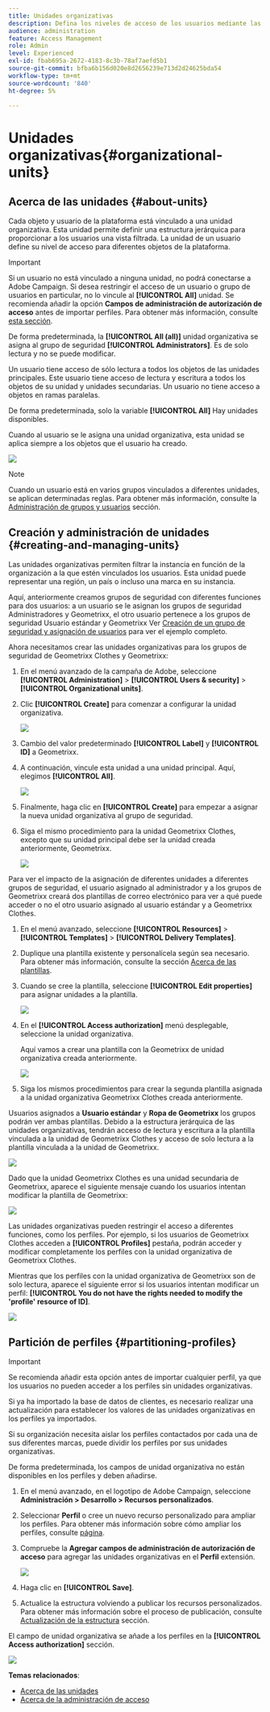 ```yaml
---
title: Unidades organizativas
description: Defina los niveles de acceso de los usuarios mediante las unidades organizativas
audience: administration
feature: Access Management
role: Admin
level: Experienced
exl-id: fbab695a-2672-4183-8c3b-78af7aefd5b1
source-git-commit: bfba6b156d020e8d2656239e713d2d24625bda54
workflow-type: tm+mt
source-wordcount: '840'
ht-degree: 5%

---
```


# Unidades organizativas{#organizational-units}

## Acerca de las unidades {#about-units}

Cada objeto y usuario de la plataforma está vinculado a una unidad organizativa. Esta unidad permite definir una estructura jerárquica para proporcionar a los usuarios una vista filtrada. La unidad de un usuario define su nivel de acceso para diferentes objetos de la plataforma.

>[!IMPORTANT]
>
>Si un usuario no está vinculado a ninguna unidad, no podrá conectarse a Adobe Campaign. Si desea restringir el acceso de un usuario o grupo de usuarios en particular, no lo vincule al **[!UICONTROL All]** unidad. Se recomienda añadir la opción **Campos de administración de autorización de acceso** antes de importar perfiles. Para obtener más información, consulte [esta sección](../../administration/using/organizational-units.md#partitioning-profiles).
>
>De forma predeterminada, la **[!UICONTROL All (all)]** unidad organizativa se asigna al grupo de seguridad **[!UICONTROL Administrators]**. Es de solo lectura y no se puede modificar.

Un usuario tiene acceso de sólo lectura a todos los objetos de las unidades principales. Este usuario tiene acceso de lectura y escritura a todos los objetos de su unidad y unidades secundarias. Un usuario no tiene acceso a objetos en ramas paralelas.

De forma predeterminada, solo la variable **[!UICONTROL All]** Hay unidades disponibles.

Cuando al usuario se le asigna una unidad organizativa, esta unidad se aplica siempre a los objetos que el usuario ha creado.

![](assets/user_management_2.png)

>[!NOTE]
>
>Cuando un usuario está en varios grupos vinculados a diferentes unidades, se aplican determinadas reglas. Para obtener más información, consulte la [Administración de grupos y usuarios](../../administration/using/managing-groups-and-users.md) sección.

## Creación y administración de unidades {#creating-and-managing-units}

Las unidades organizativas permiten filtrar la instancia en función de la organización a la que estén vinculados los usuarios. Esta unidad puede representar una región, un país o incluso una marca en su instancia.

Aquí, anteriormente creamos grupos de seguridad con diferentes funciones para dos usuarios: a un usuario se le asignan los grupos de seguridad Administradores y Geometrixx, el otro usuario pertenece a los grupos de seguridad Usuario estándar y Geometrixx Ver [Creación de un grupo de seguridad y asignación de usuarios](../../administration/using/managing-groups-and-users.md#creating-a-security-group-and-assigning-users) para ver el ejemplo completo.

Ahora necesitamos crear las unidades organizativas para los grupos de seguridad de Geometrixx Clothes y Geometrixx:

1. En el menú avanzado de la campaña de Adobe, seleccione **[!UICONTROL Administration]** > **[!UICONTROL Users & security]** > **[!UICONTROL Organizational units]**.
1. Clic **[!UICONTROL Create]** para comenzar a configurar la unidad organizativa.

   ![](assets/manage_units_1.png)

1. Cambio del valor predeterminado **[!UICONTROL Label]** y **[!UICONTROL ID]** a Geometrixx.
1. A continuación, vincule esta unidad a una unidad principal. Aquí, elegimos **[!UICONTROL All]**.

   ![](assets/manage_units_2.png)

1. Finalmente, haga clic en **[!UICONTROL Create]** para empezar a asignar la nueva unidad organizativa al grupo de seguridad.
1. Siga el mismo procedimiento para la unidad Geometrixx Clothes, excepto que su unidad principal debe ser la unidad creada anteriormente, Geometrixx.

   ![](assets/manage_units_3.png)

Para ver el impacto de la asignación de diferentes unidades a diferentes grupos de seguridad, el usuario asignado al administrador y a los grupos de Geometrixx creará dos plantillas de correo electrónico para ver a qué puede acceder o no el otro usuario asignado al usuario estándar y a Geometrixx Clothes.

1. En el menú avanzado, seleccione **[!UICONTROL Resources]** > **[!UICONTROL Templates]** > **[!UICONTROL Delivery Templates]**.
1. Duplique una plantilla existente y personalícela según sea necesario. Para obtener más información, consulte la sección [Acerca de las plantillas](../../start/using/marketing-activity-templates.md).
1. Cuando se cree la plantilla, seleccione **[!UICONTROL Edit properties]** para asignar unidades a la plantilla.

   ![](assets/manage_units_6.png)

1. En el **[!UICONTROL Access authorization]** menú desplegable, seleccione la unidad organizativa.

   Aquí vamos a crear una plantilla con la Geometrixx de unidad organizativa creada anteriormente.

   ![](assets/manage_units_5.png)

1. Siga los mismos procedimientos para crear la segunda plantilla asignada a la unidad organizativa Geometrixx Clothes creada anteriormente.

Usuarios asignados a **Usuario estándar** y **Ropa de Geometrixx** los grupos podrán ver ambas plantillas. Debido a la estructura jerárquica de las unidades organizativas, tendrán acceso de lectura y escritura a la plantilla vinculada a la unidad de Geometrixx Clothes y acceso de solo lectura a la plantilla vinculada a la unidad de Geometrixx.

![](assets/manage_units_7.png)

Dado que la unidad Geometrixx Clothes es una unidad secundaria de Geometrixx, aparece el siguiente mensaje cuando los usuarios intentan modificar la plantilla de Geometrixx:

![](assets/manage_units_8.png)

Las unidades organizativas pueden restringir el acceso a diferentes funciones, como los perfiles. Por ejemplo, si los usuarios de Geometrixx Clothes acceden a **[!UICONTROL Profiles]** pestaña, podrán acceder y modificar completamente los perfiles con la unidad organizativa de Geometrixx Clothes.

Mientras que los perfiles con la unidad organizativa de Geometrixx son de solo lectura, aparece el siguiente error si los usuarios intentan modificar un perfil: **[!UICONTROL You do not have the rights needed to modify the 'profile' resource of ID]**.

![](assets/manage_units_10.png)

## Partición de perfiles {#partitioning-profiles}

>[!IMPORTANT]
>
>Se recomienda añadir esta opción antes de importar cualquier perfil, ya que los usuarios no pueden acceder a los perfiles sin unidades organizativas.
>
>Si ya ha importado la base de datos de clientes, es necesario realizar una actualización para establecer los valores de las unidades organizativas en los perfiles ya importados.

Si su organización necesita aislar los perfiles contactados por cada una de sus diferentes marcas, puede dividir los perfiles por sus unidades organizativas.

De forma predeterminada, los campos de unidad organizativa no están disponibles en los perfiles y deben añadirse.

1. En el menú avanzado, en el logotipo de Adobe Campaign, seleccione **Administración > Desarrollo > Recursos personalizados**.
1. Seleccionar **Perfil** o cree un nuevo recurso personalizado para ampliar los perfiles. Para obtener más información sobre cómo ampliar los perfiles, consulte [página](../../developing/using/extending-the-profile-resource-with-a-new-field.md#step-1--extend-the-profile-resource).
1. Compruebe la **Agregar campos de administración de autorización de acceso** para agregar las unidades organizativas en el **Perfil** extensión.

   ![](assets/user_management_9.png)

1. Haga clic en **[!UICONTROL Save]**.
1. Actualice la estructura volviendo a publicar los recursos personalizados. Para obtener más información sobre el proceso de publicación, consulte [Actualización de la estructura](../../developing/using/updating-the-database-structure.md) sección.

El campo de unidad organizativa se añade a los perfiles en la **[!UICONTROL Access authorization]** sección.

![](assets/user_management_10.png)

**Temas relacionados**:

* [Acerca de las unidades](../../administration/using/organizational-units.md#about-units)
* [Acerca de la administración de acceso](../../administration/using/about-access-management.md)
